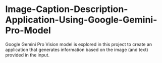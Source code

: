 # Image-Caption-Description-Application-Using-Google-Gemini-Pro-Model
Google Gemini Pro Vision model is explored in this project to create an application that generates information based on the image (and text) provided in the input.
